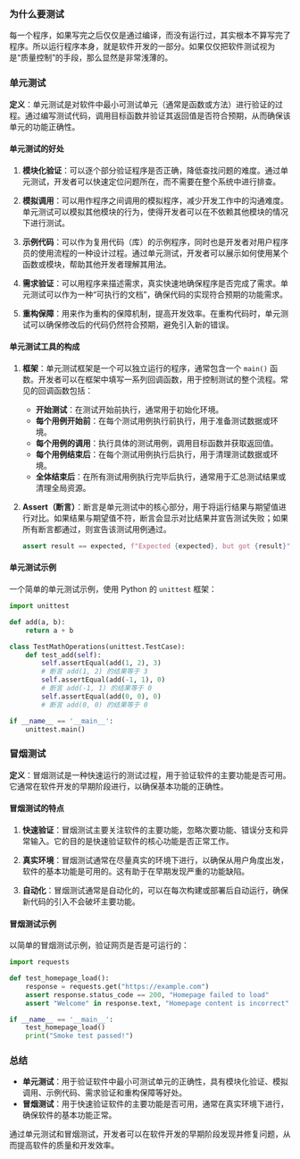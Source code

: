 ### 为什么要测试
每一个程序，如果写完之后仅仅是通过编译，而没有运行过，其实根本不算写完了程序。所以运行程序本身，就是软件开发的一部分。如果仅仅把软件测试视为是“质量控制”的手段，那么显然是非常浅薄的。

### 单元测试

**定义**：单元测试是对软件中最小可测试单元（通常是函数或方法）进行验证的过程。通过编写测试代码，调用目标函数并验证其返回值是否符合预期，从而确保该单元的功能正确性。

#### 单元测试的好处

1. **模块化验证**：可以逐个部分验证程序是否正确，降低查找问题的难度。通过单元测试，开发者可以快速定位问题所在，而不需要在整个系统中进行排查。
   
2. **模拟调用**：可以用作程序之间调用的模拟程序，减少开发工作中的沟通难度。单元测试可以模拟其他模块的行为，使得开发者可以在不依赖其他模块的情况下进行测试。

3. **示例代码**：可以作为复用代码（库）的示例程序，同时也是开发者对用户程序员的使用流程的一种设计过程。通过单元测试，开发者可以展示如何使用某个函数或模块，帮助其他开发者理解其用法。

4. **需求验证**：可以用程序来描述需求，真实快速地确保程序是否完成了需求。单元测试可以作为一种“可执行的文档”，确保代码的实现符合预期的功能需求。

5. **重构保障**：用来作为重构的保障机制，提高开发效率。在重构代码时，单元测试可以确保修改后的代码仍然符合预期，避免引入新的错误。

#### 单元测试工具的构成

1. **框架**：单元测试框架是一个可以独立运行的程序，通常包含一个 `main()` 函数。开发者可以在框架中填写一系列回调函数，用于控制测试的整个流程。常见的回调函数包括：
   - **开始测试**：在测试开始前执行，通常用于初始化环境。
   - **每个用例开始前**：在每个测试用例执行前执行，用于准备测试数据或环境。
   - **每个用例的调用**：执行具体的测试用例，调用目标函数并获取返回值。
   - **每个用例结束后**：在每个测试用例执行后执行，用于清理测试数据或环境。
   - **全体结束后**：在所有测试用例执行完毕后执行，通常用于汇总测试结果或清理全局资源。

2. **Assert（断言）**：断言是单元测试中的核心部分，用于将运行结果与期望值进行对比。如果结果与期望值不符，断言会显示对比结果并宣告测试失败；如果所有断言都通过，则宣告该测试用例通过。

   ```python
   assert result == expected, f"Expected {expected}, but got {result}"
   ```

#### 单元测试示例

一个简单的单元测试示例，使用 Python 的 `unittest` 框架：

```python
import unittest

def add(a, b):
    return a + b

class TestMathOperations(unittest.TestCase):
    def test_add(self):
        self.assertEqual(add(1, 2), 3)  
        # 断言 add(1, 2) 的结果等于 3
        self.assertEqual(add(-1, 1), 0)  
        # 断言 add(-1, 1) 的结果等于 0
        self.assertEqual(add(0, 0), 0)   
        # 断言 add(0, 0) 的结果等于 0

if __name__ == '__main__':
    unittest.main()
```

### 冒烟测试

**定义**：冒烟测试是一种快速运行的测试过程，用于验证软件的主要功能是否可用。它通常在软件开发的早期阶段进行，以确保基本功能的正确性。

#### 冒烟测试的特点

1. **快速验证**：冒烟测试主要关注软件的主要功能，忽略次要功能、错误分支和异常输入。它的目的是快速验证软件的核心功能是否正常工作。

2. **真实环境**：冒烟测试通常在尽量真实的环境下进行，以确保从用户角度出发，软件的基本功能是可用的。这有助于在早期发现严重的功能缺陷。

3. **自动化**：冒烟测试通常是自动化的，可以在每次构建或部署后自动运行，确保新代码的引入不会破坏主要功能。

#### 冒烟测试示例

以简单的冒烟测试示例，验证网页是否是可运行的：

```python
import requests

def test_homepage_load():
    response = requests.get("https://example.com")
    assert response.status_code == 200, "Homepage failed to load"
    assert "Welcome" in response.text, "Homepage content is incorrect"

if __name__ == '__main__':
    test_homepage_load()
    print("Smoke test passed!")
```

### 总结

- **单元测试**：用于验证软件中最小可测试单元的正确性，具有模块化验证、模拟调用、示例代码、需求验证和重构保障等好处。
- **冒烟测试**：用于快速验证软件的主要功能是否可用，通常在真实环境下进行，确保软件的基本功能正常。

通过单元测试和冒烟测试，开发者可以在软件开发的早期阶段发现并修复问题，从而提高软件的质量和开发效率。